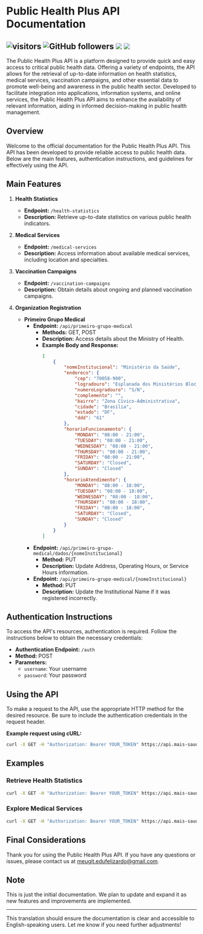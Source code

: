 # Public Health Plus API Documentation
## ![visitors](https://visitor-badge.laobi.icu/badge?page_id=dufelizardo.visitor-mais_saude_publica) ![GitHub followers](https://img.shields.io/github/followers/edufelizardo1.visitor-mais_saude_publica?style=social) <img src="https://img.shields.io/badge/Completed-0%25-red"/>  <img src="https://img.shields.io/badge/public-Yes-green"/>
The Public Health Plus API is a platform designed to provide quick and easy access to critical public health data. Offering a variety of endpoints, the API allows for the retrieval of up-to-date information on health statistics, medical services, vaccination campaigns, and other essential data to promote well-being and awareness in the public health sector. Developed to facilitate integration into applications, information systems, and online services, the Public Health Plus API aims to enhance the availability of relevant information, aiding in informed decision-making in public health management.

## Overview

Welcome to the official documentation for the Public Health Plus API. This API has been developed to provide reliable access to public health data. Below are the main features, authentication instructions, and guidelines for effectively using the API.

## Main Features

1. **Health Statistics**
   - **Endpoint:** `/health-statistics`
   - **Description:** Retrieve up-to-date statistics on various public health indicators.

2. **Medical Services**
   - **Endpoint:** `/medical-services`
   - **Description:** Access information about available medical services, including location and specialties.

3. **Vaccination Campaigns**
   - **Endpoint:** `/vaccination-campaigns`
   - **Description:** Obtain details about ongoing and planned vaccination campaigns.

4. **Organization Registration**
   - **Primeiro Grupo Medical**
     - **Endpoint:** `/api/primeiro-grupo-medical`
       - **Methods:** GET, POST
       - **Description:** Access details about the Ministry of Health.
       - **Example Body and Response:**
         ```json
         [
             {
                 "nomeInstitucional": "Ministério da Saúde",
                 "endereco": {
                     "cep": "70058-900",
                     "logradouro": "Esplanada dos Ministérios Bloco G",
                     "numeroLogradouro": "S/N",
                     "complemento": "",
                     "bairro": "Zona Cívico-Administrativa",
                     "cidade": "Brasília",
                     "estado": "DF",
                     "ddd": "61"
                 },
                 "horarioFuncionamento": {
                     "MONDAY": "08:00 - 21:00",
                     "TUESDAY": "08:00 - 21:00",
                     "WEDNESDAY": "08:00 - 21:00",
                     "THURSDAY": "08:00 - 21:00",
                     "FRIDAY": "08:00 - 21:00",
                     "SATURDAY": "Closed",
                     "SUNDAY": "Closed"
                 },
                 "horarioAtendimento": {
                     "MONDAY": "08:00 - 18:00",
                     "TUESDAY": "08:00 - 18:00",
                     "WEDNESDAY": "08:00 - 18:00",
                     "THURSDAY": "08:00 - 18:00",
                     "FRIDAY": "08:00 - 18:00",
                     "SATURDAY": "Closed",
                     "SUNDAY": "Closed"
                 }
             }
         ]
         ```
     - **Endpoint:** `/api/primeiro-grupo-medical/dados/{nomeInstitucional}`
       - **Method:** PUT
       - **Description:** Update Address, Operating Hours, or Service Hours information.
     - **Endpoint:** `/api/primeiro-grupo-medical/{nomeInstitucional}`
       - **Method:** PUT
       - **Description:** Update the Institutional Name if it was registered incorrectly.

## Authentication Instructions

To access the API's resources, authentication is required. Follow the instructions below to obtain the necessary credentials:

- **Authentication Endpoint:** `/auth`
- **Method:** POST
- **Parameters:**
  - `username`: Your username
  - `password`: Your password

## Using the API

To make a request to the API, use the appropriate HTTP method for the desired resource. Be sure to include the authentication credentials in the request header.

**Example request using cURL:**

```bash
curl -X GET -H "Authorization: Bearer YOUR_TOKEN" https://api.mais-saude-publica.com/health-statistics 
```

## Examples

### Retrieve Health Statistics

```bash
curl -X GET -H "Authorization: Bearer YOUR_TOKEN" https://api.mais-saude-publica.com/health-statistics 
```

### Explore Medical Services

```bash
curl -X GET -H "Authorization: Bearer YOUR_TOKEN" https://api.mais-saude-publica.com/medical-services 
```

## Final Considerations

Thank you for using the Public Health Plus API. If you have any questions or issues, please contact us at [meugit.edufelizardo@gmail.com](mailto:meugit.edufelizardo@gmail.com).

## Note

This is just the initial documentation. We plan to update and expand it as new features and improvements are implemented.

---

This translation should ensure the documentation is clear and accessible to English-speaking users. Let me know if you need further adjustments!
